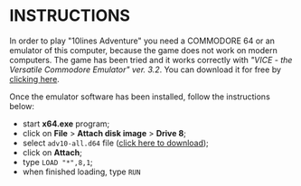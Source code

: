 # INSTRUCTIONS

In order to play "10lines Adventure" you need a COMMODORE 64 or an emulator of this computer, because the game does not work on modern computers. The game has been tried and it works correctly with *"VICE - the Versatile Commodore Emulator" ver. 3.2*. You can download it for free by [clicking here](http://vice-emu.sourceforge.net/).  

Once the emulator software has been installed, follow the instructions below:
 - start **x64.exe** program;
 - click on **File** > **Attach disk image** > **Drive 8**;
 - select <code>adv10-all.d64</code> file ([click here to download](https://github.com/spotlessmind1975/adv10en/blob/master/adv10-all.d64));
 - click on **Attach**;
 - type <code>LOAD "*",8,1</code>;
 - when finished loading, type <code>RUN</code>

